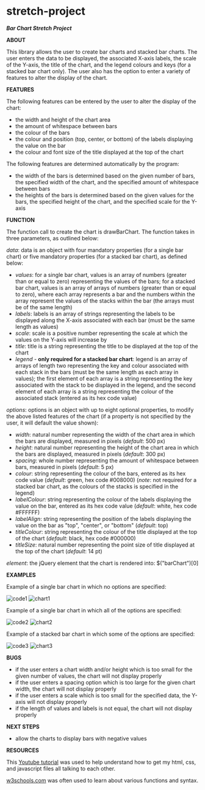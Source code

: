 # stretch-project
***Bar Chart Stretch Project***

**ABOUT**

This library allows the user to create bar charts and stacked bar charts. The user enters the data to be displayed, the associated X-axis labels, the scale of the Y-axis, the title of the chart, and the legend colours and keys (for a stacked bar chart only). The user also has the option to enter a variety of features to alter the display of the chart.

**FEATURES**

The following features can be entered by the user to alter the display of the chart:

* the width and height of the chart area 
* the amount of whitespace between bars
* the colour of the bars 
* the colour and position (top, center, or bottom) of the labels displaying the value on the bar
* the colour and font size of the title displayed at the top of the chart 

The following features are determined automatically by the program:

* the width of the bars is determined based on the given number of bars, the specified width of the chart, and the specified amount of whitespace between bars
* the heights of the bars is determined based on the given values for the bars, the specified height of the chart, and the specified scale for the Y-axis

**FUNCTION**

The function call to create the chart is drawBarChart. The function takes in three parameters, as outlined below:

*data*: data is an object with four mandatory properties (for a single bar chart) or five mandatory properties (for a stacked bar chart), as defined below:
* *values*: for a single bar chart, values is an array of numbers (greater than or equal to zero) representing the values of the bars; for a stacked bar chart, values is an array of arrays of numbers (greater than or equal to zero), where each array represents a bar and the numbers within the array represent the values of the stacks within the bar (the arrays must be of the same length)
* *labels*: labels is an array of strings representing the labels to be displayed along the X-axis associated with each bar (must be the same length as values)
* *scale*: scale is a positive number representing the scale at which the values on the Y-axis will increase by
* *title*: title is a string representing the title to be displayed at the top of the chart
* *legend* - **only required for a stacked bar chart**: legend is an array of arrays of length two representing the key and colour associated with each stack in the bars (must be the same length as each array in values); the first element of each array is a string representing the key associated with the stack to be displayed in the legend, and the second element of each array is a string representing the colour of the associated stack (entered as its hex code value)

*options*: options is an object with up to eight optional properties, to modify the above listed features of the chart (if a property is not specified by the user, it will default the value shown):
* *width*: natural number representing the width of the chart area in which the bars are displayed, measured in pixels (*default*: 500 px)
* *height*: natural number representing the height of the chart area in which the bars are displayed, measured in pixels (*default*: 300 px)
* *spacing*: whole number representing the amount of whitespace between bars, measured in pixels (*default*: 5 px)
* *colour*: string representing the colour of the bars, entered as its hex code value (*default*: green, hex code #008000) (*note*: not required for a stacked bar chart, as the colours of the stacks is specified in the legend)
* *labelColour*: string representing the colour of the labels displaying the value on the bar, entered as its hex code value (*default*: white, hex code #FFFFFF)
* *labelAlign*: string representing the position of the labels displaying the value on the bar as "top", "center", or "bottom" (*default*: top)
* *titleColour*: string representing the colour of the title displayed at the top of the chart (*default*: black, hex code #000000)
* *titleSize*: natural number representing the point size of title displayed at the top of the chart (*default*: 14 pt)

*element*: the jQuery element that the chart is rendered into: $("barChart")[0]

**EXAMPLES**

Example of a single bar chart in which no options are specified:

![code1](./screenshots/Example1Code.png)
![chart1](./screenshots/Example1Chart.png)

Example of a single bar chart in which all of the options are specified:

![code2](./screenshots/Example2Code.png)
![chart2](./screenshots/Example2Chart.png)

Example of a stacked bar chart in which some of the options are specified:

![code3](./screenshots/Example3Code.png)
![chart3](./screenshots/Example3Chart.png)

**BUGS**

* if the user enters a chart width and/or height which is too small for the given number of values, the chart will not display properly
* if the user enters a spacing option which is too large for the given chart width, the chart will not display properly
* if the user enters a scale which is too small for the specified data, the Y-axis will not display properly
* if the length of values and labels is not equal, the chart will not display properly

**NEXT STEPS**

* allow the charts to display bars with negative values

**RESOURCES**

This [Youtube tutorial](https://www.youtube.com/watch?v=esa5hJegRfI) was used to help understand how to get my html, css, and javascript files all talking to each other.

[w3schools.com](https://www.w3schools.com/) was often used to learn about various functions and syntax.
